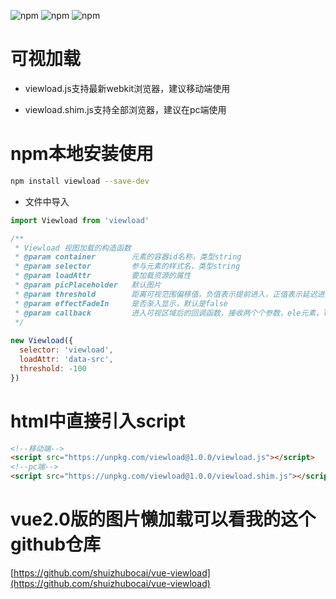 ![npm](https://img.shields.io/npm/dt/viewload.svg) ![npm](https://img.shields.io/npm/v/viewload.svg) ![npm](https://img.shields.io/npm/l/viewload.svg)

# 可视加载

- viewload.js支持最新webkit浏览器，建议移动端使用

- viewload.shim.js支持全部浏览器，建议在pc端使用

# npm本地安装使用

```bash
npm install viewload --save-dev
```
- 文件中导入
```javascript
import Viewload from 'viewload'

/**
 * Viewload 视图加载的构造函数
 * @param container        元素的容器id名称，类型string
 * @param selector         参与元素的样式名，类型string
 * @param loadAttr         要加载资源的属性
 * @param picPlaceholder   默认图片
 * @param threshold        距离可视范围偏移值，负值表示提前进入，正值表示延迟进入
 * @param effectFadeIn     是否渐入显示，默认是false
 * @param callback         进入可视区域后的回调函数，接收两个个参数，ele元素，loadAttr加载资源
 */
     
new Viewload({
  selector: 'viewload',
  loadAttr: 'data-src',
  threshold: -100
})
```

# html中直接引入script

```html
<!--移动端-->
<script src="https://unpkg.com/viewload@1.0.0/viewload.js"></script>
<!--pc端-->
<script src="https://unpkg.com/viewload@1.0.0/viewload.shim.js"></script>
```

# vue2.0版的图片懒加载可以看我的这个github仓库
[https://github.com/shuizhubocai/vue-viewload](https://github.com/shuizhubocai/vue-viewload)
